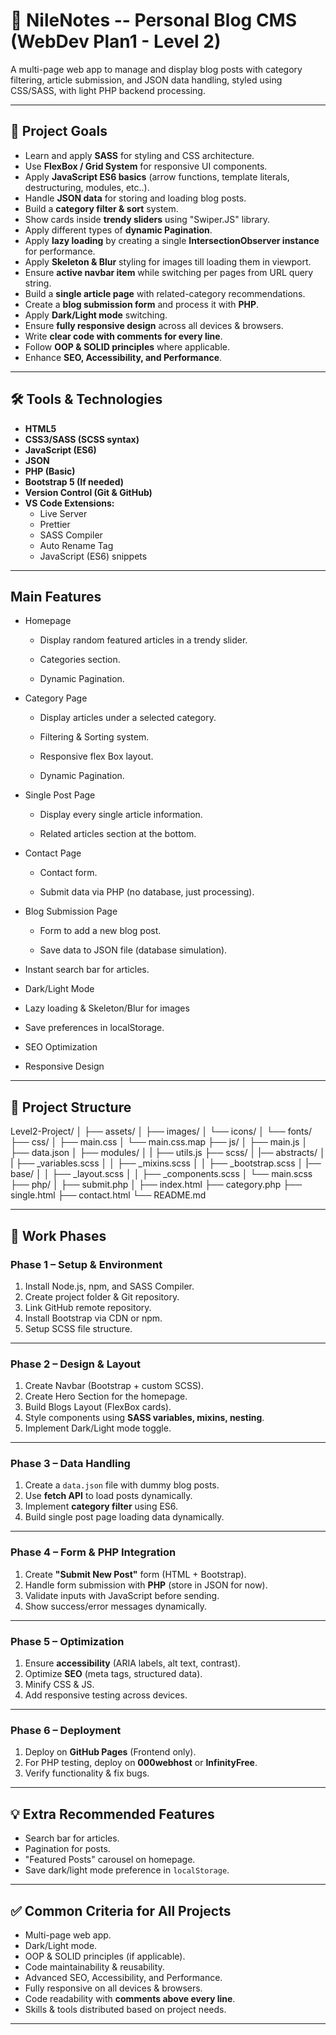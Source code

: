 # 📌 NileNotes -- Personal Blog CMS (WebDev Plan1 - Level 2)
A multi-page web app to manage and display blog posts with category filtering, article submission, and JSON data handling, styled using CSS/SASS, with light PHP backend processing.

---

## **🎯 Project Goals**
- Learn and apply **SASS** for styling and CSS architecture.
- Use **FlexBox / Grid System** for responsive UI components.
- Apply **JavaScript ES6 basics** (arrow functions, template literals, destructuring, modules, etc..).
- Handle **JSON data** for storing and loading blog posts.
- Build a **category filter & sort** system.
- Show cards inside **trendy sliders** using "Swiper.JS" library.
- Apply different types of **dynamic Pagination**.
- Apply **lazy loading** by creating a single **IntersectionObserver instance** for performance.
- Apply **Skeleton & Blur** styling for images till loading them in viewport.
- Ensure **active navbar item** while switching per pages from URL query string.
- Build a **single article page** with related-category recommendations.
- Create a **blog submission form** and process it with **PHP**.
- Apply **Dark/Light mode** switching.
- Ensure **fully responsive design** across all devices & browsers.
- Write **clear code with comments for every line**.
- Follow **OOP & SOLID principles** where applicable.
- Enhance **SEO, Accessibility, and Performance**.

---

## **🛠 Tools & Technologies**
- **HTML5**
- **CSS3/SASS (SCSS syntax)**
- **JavaScript (ES6)**
- **JSON**
- **PHP (Basic)**
- **Bootstrap 5 (If needed)**
- **Version Control (Git & GitHub)**
- **VS Code Extensions:**
  - Live Server
  - Prettier
  - SASS Compiler
  - Auto Rename Tag
  - JavaScript (ES6) snippets

---

## Main Features

* Homepage

  * Display random featured articles in a trendy slider.

  * Categories section.

  * Dynamic Pagination.

* Category Page

  * Display articles under a selected category.
  
  * Filtering & Sorting system.

  * Responsive flex Box layout.

  * Dynamic Pagination.

* Single Post Page

  * Display every single article information.

  * Related articles section at the bottom.

* Contact Page

  * Contact form.

  * Submit data via PHP (no database, just processing).

* Blog Submission Page

  * Form to add a new blog post.

  * Save data to JSON file (database simulation).

* Instant search bar for articles.

* Dark/Light Mode

* Lazy loading & Skeleton/Blur for images

* Save preferences in localStorage.

* SEO Optimization

* Responsive Design

---

## **📂 Project Structure**

Level2-Project/
│
├── assets/
│ ├── images/
│ └── icons/
│ └── fonts/
├── css/
│ ├── main.css
│ └── main.css.map
├── js/
│ ├── main.js
│ ├── data.json
│ ├── modules/
│ | ├── utils.js
├── scss/
│ |── abstracts/
│ | ├── _variables.scss
│ │ ├── _mixins.scss
│ │ ├── _bootstrap.scss
│ |── base/
│ │ ├── _layout.scss
│ │ ├── _components.scss
│ └── main.scss
├── php/
│ ├── submit.php
│
├── index.html
├── category.php
├── single.html
├── contact.html
└── README.md

---

## **📅 Work Phases**

### **Phase 1 – Setup & Environment**
1. Install Node.js, npm, and SASS Compiler.
2. Create project folder & Git repository.
3. Link GitHub remote repository.
4. Install Bootstrap via CDN or npm.
5. Setup SCSS file structure.

---

### **Phase 2 – Design & Layout**
1. Create Navbar (Bootstrap + custom SCSS).
2. Create Hero Section for the homepage.
3. Build Blogs Layout (FlexBox cards).
4. Style components using **SASS variables, mixins, nesting**.
5. Implement Dark/Light mode toggle.

---

### **Phase 3 – Data Handling**
1. Create a `data.json` file with dummy blog posts.
2. Use **fetch API** to load posts dynamically.
3. Implement **category filter** using ES6.
4. Build single post page loading data dynamically.

---

### **Phase 4 – Form & PHP Integration**
1. Create **"Submit New Post"** form (HTML + Bootstrap).
2. Handle form submission with **PHP** (store in JSON for now).
3. Validate inputs with JavaScript before sending.
4. Show success/error messages dynamically.

---

### **Phase 5 – Optimization**
1. Ensure **accessibility** (ARIA labels, alt text, contrast).
2. Optimize **SEO** (meta tags, structured data).
3. Minify CSS & JS.
4. Add responsive testing across devices.

---

### **Phase 6 – Deployment**
1. Deploy on **GitHub Pages** (Frontend only).
2. For PHP testing, deploy on **000webhost** or **InfinityFree**.
3. Verify functionality & fix bugs.

---

## **💡 Extra Recommended Features**
- Search bar for articles.
- Pagination for posts.
- "Featured Posts" carousel on homepage.
- Save dark/light mode preference in `localStorage`.

---

## **✅ Common Criteria for All Projects**
- Multi-page web app.
- Dark/Light mode.
- OOP & SOLID principles (if applicable).
- Code maintainability & reusability.
- Advanced SEO, Accessibility, and Performance.
- Fully responsive on all devices & browsers.
- Code readability with **comments above every line**.
- Skills & tools distributed based on project needs.

---
